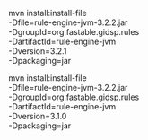 mvn install:install-file \
  -Dfile=rule-engine-jvm-3.2.2.jar \
  -DgroupId=org.fastable.gidsp.rules \
  -DartifactId=rule-engine-jvm \
  -Dversion=3.2.1 \
  -Dpackaging=jar

mvn install:install-file \
  -Dfile=rule-engine-jvm-3.2.2.jar \
  -DgroupId=org.fastable.gidsp.rules \
  -DartifactId=rule-engine-jvm \
  -Dversion=3.1.0 \
  -Dpackaging=jar
